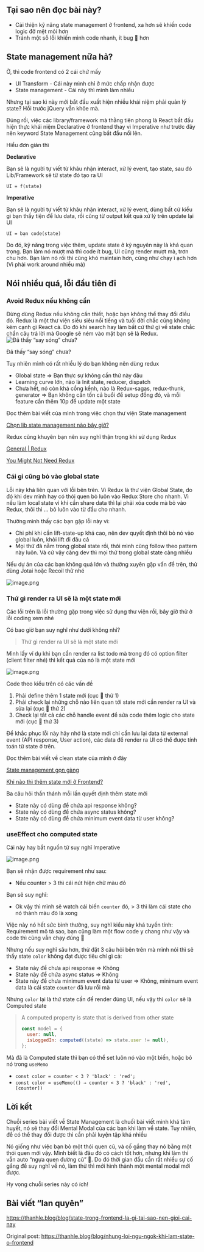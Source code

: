 ## Tại sao nên đọc bài này?

- Cải thiện kỹ năng state management ở frontend, xa hơn sẽ khiến code logic đỡ mệt mỏi hơn
- Tránh một sỗ lỗi khiến mình code nhanh, ít bug 🐞 hơn

## State management nữa hả?

Ờ, thì code frontend có 2 cái chứ mấy

- UI Transform - Cái này mình chỉ ở mức chấp nhận được
- State management - Cái này thì mình làm nhiều

Nhưng tại sao kì này mới bắt đầu xuất hiện nhiều khái niệm phải quản lý state? Hồi trước jQuery vẫn khỏe mà.

Đúng rồi, việc các library/framework mà thằng tiên phong là React bắt đầu hiện thực khái niệm Declarative ở frontend thay vì Imperative như trước đây nên keyword State Management cũng bắt đầu nổi lên.

Hiểu đơn giản thì

**Declarative**

Bạn sẽ là người tự viết từ khâu nhận interact, xử lý event, tạo state, sau đó Lib/Framework sẽ từ state đó tạo ra UI

`UI = f(state)`

**Imperative**

Bạn sẽ là người tự viết từ khâu nhận interact, xử lý event, dùng bất cứ kiểu gì bạn thấy tiện để lưu data, rồi cũng từ output kết quả xử lý trên update lại UI

`UI = bạn code(state)`

Do đó, kỹ năng trong việc thêm, update state ở kỷ nguyên này là khá quan trọng. Bạn làm nó mượt mà thì code ít bug, UI cũng render mượt mà, trơn chu hơn. Bạn làm nó rối thì cũng khó maintain hơn, cũng như chạy ì ạch hơn (Vì phải work around nhiều mà)

## Nói nhiều quá, lỗi đầu tiên đi

### Avoid Redux nếu không cần

Đừng dùng Redux nếu không cần thiết, hoặc bạn không thể thay đổi điều đó. Redux là một thư viện siêu siêu nổi tiếng và tuổi đời chắc cũng không kém cạnh gì React cả. Do đó khi search hay làm bất cứ thứ gì về state chắc chắn câu trả lời mà Google sẽ ném vào mặt bạn sẽ là Redux.
![Đã thấy “say sóng” chưa?](https://images.viblo.asia/4809463a-e80e-4587-a341-ac0eeb012121.png)

Đã thấy “say sóng” chưa?

Tuy nhiên mình có rất nhiều lý do bạn không nên dùng redux

- Global state ⇒ Bạn thực sự không cần thứ này đâu
- Learning curve lớn, nào là Init state, reducer, dispatch
- Chưa hết, nó còn khá cồng kềnh, nào là Redux-sagas, redux-thunk, generator ⇒ Bạn không 
cần tốn cả buổi để setup đống đó, và mỗi feature cần thêm 10p để update một state

Đọc thêm bài viết của mình trong việc chọn thư viện State management

[Chọn lib state management nào bây giờ?](https://thanhle.blog/blog/chon-lib-state-management-nao-bay-gio)

Redux cũng khuyên bạn nên suy nghĩ thận trọng khi sử dụng Redux

[General | Redux](https://redux.js.org/faq/general)

[You Might Not Need Redux](https://medium.com/@dan_abramov/you-might-not-need-redux-be46360cf367)

### Cái gì cũng bỏ vào global state

Lỗi này khá liên quan với lỗi bên trên. Vì Redux là thư viện Global State, do đó khi dev mình hay có thói quen bỏ luôn vào Redux Store cho nhanh. Vì nếu làm local state vì khi cần share data thì lại phải xóa code mà bỏ vào Redux, thôi thì … bỏ luôn vào từ đầu cho nhanh.

Thường mình thấy các bạn gặp lỗi này vì:

- Chi phí khi cần lift-state-up khá cao, nên dev quyết định thôi bỏ nó vào global luôn, khỏi lift đi đâu cả
- Mọi thứ đã nằm trong global state rồi, thôi mình cũng follow theo pattern này luôn. Và cứ vậy càng dev thì mọi thứ trong global state càng nhiều

Nếu dự án của các bạn không quá lớn và thường xuyên gặp vấn đề trên, thử dùng Jotai hoặc Recoil thử nhé

![image.png](https://images.viblo.asia/5585c3af-dd14-434a-90d1-1e93bcce7ae0.png)


### Thứ gì render ra UI sẽ là một state mới

Các lỗi trên là lỗi thường gặp trong việc sử dụng thư viện rồi, bây giờ thử ở lỗi coding xem nhé

Có bao giờ bạn suy nghĩ như dưới không nhỉ?

> Thứ gì render ra UI sẽ là một state mới
> 

Mình lấy ví dụ khi bạn cần render ra list todo mà trong đó có option filter (client filter nhé) thì kết quả của nó là một state mới

![image.png](https://images.viblo.asia/ebc367a3-6019-4640-bd94-11b7470080ac.png)

Code theo kiểu trên có các vấn đề

1. Phải define thêm 1 state mới (cục 💩 thứ 1)
2. Phải check lại những chỗ nào liên quan tới state mới cần render ra UI và sửa lại (cục 💩 thứ 2)
3. Check lại tất cả các chỗ handle event để sửa code thêm logic cho state mới (cục 💩 thứ 3)

Để khắc phục lỗi này hãy nhớ là state mới chỉ cần lưu lại data từ external event (API response, User action), các data để render ra UI có thể được tính toán từ state ở trên.

Đọc thêm bài viết về clean state của mình ở đây

[State management gọn gàng](https://thanhle.blog/blog/state-management-gon-gang)

[Khi nào thì thêm state mới ở Frontend?](https://thanhle.blog/blog/khi-nao-thi-them-state-moi-o-frontend)

Ba câu hỏi thần thánh mỗi lần quyết định thêm state mới

- State này có dùng để chứa api response không?
- State này có dùng để chứa async status không?
- State này có dùng để chứa minimum event data từ user không?

### useEffect cho computed state

Cái này hay bắt nguồn từ suy nghĩ Imperative

![image.png](https://images.viblo.asia/50df38a3-529b-49d4-8feb-0fd34b8e1fcd.png)

Bạn sẽ nhận được requirement như sau:

- Nếu counter > 3 thì cái nút hiện chữ màu đỏ

Bạn sẽ suy nghĩ:

- Ok vậy thì mình sẽ watch cái biến `counter` đó, > 3 thì làm cái state cho nó thành màu đỏ là xong

Việc này nó hết sức bình thường, suy nghĩ kiểu này khá tuyến tính: Requirement mô tả sao, bạn cũng làm một flow code y chang như vậy và code thì cũng vẫn chạy đúng 🙂

Nhưng nếu suy nghĩ sâu hơn, thử đặt 3 câu hỏi bên trên mà mình nói thì sẽ thấy state `color` không đạt được tiêu chí gì cả:

- State này để chưa api response ⇒ Không
- State này để chứa async status ⇒ Không
- State này để chưa minimum event data từ user ⇒ Không, minimum event data là cái state `counter` đã lưu rồi mà

Nhưng `color` lại là thứ state cần để render đúng UI, nếu vậy thì `color` sẽ là Computed state

> A computed property is state that is derived from other state
> 
> 
> ```jsx
> const model = {
>   user: null,
>   isLoggedIn: computed((state) => state.user != null),
> };
> ```
> 

Mà đã là Computed state thì bạn có thể set luôn nó vào một biến, hoặc bỏ nó trong `useMemo`

- `const color = counter < 3 ? 'black' : 'red';`
- `const color = useMemo(() ⇒ counter < 3 ? 'black' : 'red', [counter])`

## Lời kết

Chuỗi series bài viết về State Management là chuối bài viết mình khá tâm huyết, nó sẽ thay đổi Mental Modal của các bạn khi làm về state. Tuy nhiên, để có thể thay đổi được thì cần phải luyện tập khá nhiều

Nó giống như việc bạn bỏ một thói quen cũ, và cố gắng thay nó bằng một thói quen mới vậy. Mình biết là đâu đó có cách tốt hơn, nhưng khi làm thì vẫn auto “ngựa quen đường cũ” 🏇. Do đó thời gian đầu cần rất nhiều sự cố gắng để suy nghĩ về nó, làm thử thì mới hình thành một mental modal mới được.

Hy vọng chuỗi series này có ích!

## Bài viết “lan quyên”
https://thanhle.blog/blog/state-trong-frontend-la-gi-tai-sao-nen-gioi-cai-nay

Original post: https://thanhle.blog/blog/nhung-loi-ngu-ngok-khi-lam-state-o-frontend